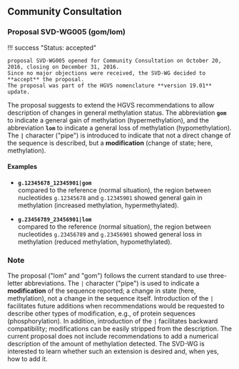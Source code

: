 ## Community Consultation

### Proposal SVD-WG005 (gom/lom)

!!! success "Status: accepted"

    proposal SVD-WG005 opened for Community Consultation on October 20, 2016, closing on December 31, 2016.
    Since no major objections were received, the SVD-WG decided to **accept** the proposal.
    The proposal was part of the HGVS nomenclature **version 19.01** update.

The proposal suggests to extend the HGVS recommendations to allow description of changes in general methylation status.
The abbreviation **`gom`** to indicate a general gain of methylation (hypermethylation), and the abbreviation **`lom`** to indicate a general loss of methylation (hypomethylation).
The **`|`** character ("pipe") is introduced to indicate that not a direct change of the sequence is described, but a **modification** (change of state; here, methylation).

#### Examples

- **`g.12345678_12345901|gom`**<br>
  compared to the reference (normal situation), the region between nucleotides `g.12345678` and `g.12345901` showed general gain in methylation (increased methylation, hypermethylated).

- **`g.23456789_23456901|lom`**<br>
  compared to the reference (normal situation), the region between nucleotides `g.23456789` and `g.23456901` showed general loss in methylation (reduced methylation, hypomethylated).

### Note

The proposal ("lom" and "gom") follows the current standard to use three-letter abbreviations.
The `|` character ("pipe") is used to indicate a **modification** of the sequence reported; a change in state (here, methylation), not a change in the sequence itself.
Introduction of the `|` facilitates future additions when recommendations would be requested to describe other types of modification, e.g., of protein sequences (phosphorylation).
In addition, introduction of the `|` facilitates backward compatibility; modifications can be easily stripped from the description.
The current proposal does not include recommendations to add a numerical description of the amount of methylation detected.
The SVD-WG is interested to learn whether such an extension is desired and, when yes, how to add it.

